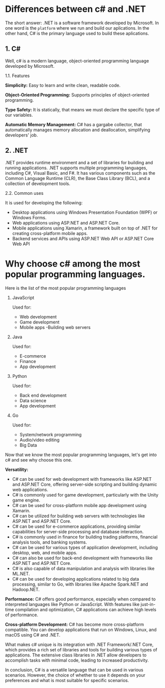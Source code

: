 # Differences between c# and .NET
  
The short answer: .NET is a software framework developed by Microsoft. In one word is the `platform` where we run and build our aplications. In the other hand, C# is the primary language used to build these aplications.

## 1. C#
Well, c# is a modern language, object-oriented programming language developed by Microsoft.

1.1. Features

**Simplicity:** Easy to learn and write clean, readable code.

**Object-Oriented Programming:** Supports principles of object-oriented programming.

**Type Safety:** It is statically, that means we must declare the specific type of our variables. 

**Automatic Memory Management:** C# has a gargabe collector, that automatically manages memory allocation and deallocation, simplifying developers' job. 

## 2. .NET

.NET provides runtime environment and a set of libraries for building and running applications. .NET supports multiple programming languages, including C#, Visual Basic, and F#. It has various components such as the Common Language Runtime (CLR), the Base Class Library (BCL), and a collection of development tools.

2.2. Common uses

It is used for developing the following:
- Desktop applications using Windows Presentation Foundation (WPF) or Windows Forms.
- Web applications using ASP.NET and ASP.NET Core.
- Mobile applications using Xamarin, a framework built on top of .NET for creating cross-platform mobile apps.
- Backend services and APIs using ASP.NET Web API or ASP.NET Core Web API

# Why choose c# among the most popular programming languages.
  Here is the list of the most popular programming languages
  1. JavaScript

     Used for:
     - Web development
     - Game development
     - Mobile apps
     -Building web servers
  3. Java

     Used for:
     - E-commerce
     - Finance
     - App development
  4. Python

     Used for:
     - Back end development
     - Data science
     - App development     
  6. Go

      Used for:
     - System/network programming
     - Audio/video editing
     - Big Data 

Now that we know the most popular programming languages, let's get into c# and see why choose this one.

**Versatility:**
- C# can be used for web development with frameworks like ASP.NET and ASP.NET Core, offering server-side scripting and building dynamic web applications.
- C# is commonly used for game development, particularly with the Unity game engine.
- C# can be used for cross-platform mobile app development using Xamarin.
- C# can be utilized for building web servers with technologies like ASP.NET and ASP.NET Core.
- C# can be used for e-commerce applications, providing similar capabilities for server-side processing and database interaction.
- C# is commonly used in finance for building trading platforms, financial analysis tools, and banking systems.
- C# can be used for various types of application development, including desktop, web, and mobile apps.
- C# can also be used for back-end development with frameworks like ASP.NET and ASP.NET Core.
- C# is also capable of data manipulation and analysis with libraries like ML.NET.
- C# can be used for developing applications related to big data processing, similar to Go, with libraries like Apache Spark.NET and Hadoop.NET.

**Performance:** C# offers good performance, especially when compared to interpreted languages like Python or JavaScript. With features like just-in-time compilation and optimization, C# applications can achieve high levels of performance.

**Cross-platform Development:** C# has become more cross-platform compatible. You can develop applications that run on Windows, Linux, and macOS using C# and .NET.

What makes c# unique is its integration with .NET Framework/.NET Core, which provides a rich set of libraries and tools for building various types of applications. The extensive class libraries in .NET allow developers to accomplish tasks with minimal code, leading to increased productivity.

In conclusion, C# is a versatile language that can be used in various scenarios. However, the choice of whether to use it depends on your preferences and what is most suitable for specific scenarios.
